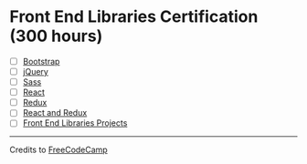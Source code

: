 # Front End Libraries Certification (300 hours)

- [ ] [Bootstrap](01-bootstrap)
- [ ] [jQuery](02-jquery)
- [ ] [Sass](03-sass)
- [ ] [React](04-react)
- [ ] [Redux](05-redux)
- [ ] [React and Redux](06-react-and-redix)
- [ ] [Front End Libraries Projects](07-front-end-libraries-projects)

---

Credits to [FreeCodeCamp](https://www.freecodecamp.org/)
